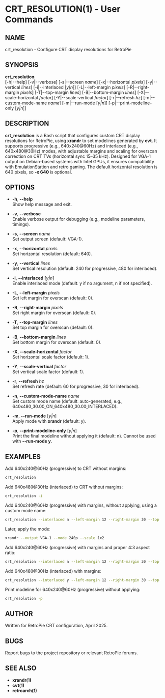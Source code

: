 # CRT_RESOLUTION(1) - User Commands

## NAME

crt_resolution - Configure CRT display resolutions for RetroPie

## SYNOPSIS

**crt_resolution**  
[\-h|--help] [\-v|--verbose] [\-s|--screen *name*] [\-x|--horizontal *pixels*] [\-y|--vertical *lines*] [\-i|--interlaced [*y|n*]] [\-L|--left-margin *pixels*] [\-R|--right-margin *pixels*] [\-T|--top-margin *lines*] [\-B|--bottom-margin *lines*] [\-X|--scale-horizontal *factor*] [\-Y|--scale-vertical *factor*] [\-r|--refresh *hz*] [\-n|--custom-mode-name *name*] [\-m|--run-mode [*y|n*]] [\-p|--print-modeline-only [*y|n*]]

## DESCRIPTION

**crt_resolution** is a Bash script that configures custom CRT display resolutions for RetroPie, using **xrandr** to set modelines generated by **cvt**. It supports progressive (e.g., 640x240@60Hz) and interlaced (e.g., 640x480@30Hz) modes, with adjustable margins and scaling for overscan correction on CRT TVs (horizontal sync 15–35 kHz). Designed for VGA-1 output on Debian-based systems with Intel GPUs, it ensures compatibility with EmulationStation and retro gaming. The default horizontal resolution is 640 pixels, so **-x 640** is optional.

## OPTIONS

- **-h**, **--help**  
  Show help message and exit.

- **-v**, **--verbose**  
  Enable verbose output for debugging (e.g., modeline parameters, timings).

- **-s**, **--screen** *name*  
  Set output screen (default: VGA-1).

- **-x**, **--horizontal** *pixels*  
  Set horizontal resolution (default: 640).

- **-y**, **--vertical** *lines*  
  Set vertical resolution (default: 240 for progressive, 480 for interlaced).

- **-i**, **--interlaced** [*y|n*]  
  Enable interlaced mode (default: y if no argument, n if not specified).

- **-L**, **--left-margin** *pixels*  
  Set left margin for overscan (default: 0).

- **-R**, **--right-margin** *pixels*  
  Set right margin for overscan (default: 0).

- **-T**, **--top-margin** *lines*  
  Set top margin for overscan (default: 0).

- **-B**, **--bottom-margin** *lines*  
  Set bottom margin for overscan (default: 0).

- **-X**, **--scale-horizontal** *factor*  
  Set horizontal scale factor (default: 1).

- **-Y**, **--scale-vertical** *factor*  
  Set vertical scale factor (default: 1).

- **-r**, **--refresh** *hz*  
  Set refresh rate (default: 60 for progressive, 30 for interlaced).

- **-n**, **--custom-mode-name** *name*  
  Set custom mode name (default: auto-generated, e.g., 640x480_30.00_ON_640x480_30.00_INTERLACED).

- **-m**, **--run-mode** [*y|n*]  
  Apply mode with **xrandr** (default: y).

- **-p**, **--print-modeline-only** [*y|n*]  
  Print the final modeline without applying it (default: n). Cannot be used with **--run-mode y**.

## EXAMPLES

Add 640x240@60Hz (progressive) to CRT without margins:

```bash
crt_resolution
```

Add 640x480@30Hz (interlaced) to CRT without margins:

```bash
crt_resolution -i
```

Add 640x240@60Hz (progressive) with margins, without applying, using a custom mode name:

```bash
crt_resolution --interlaced n --left-margin 12 --right-margin 30 --top-margin 12 --bottom-margin 0 --run-mode n --custom-mode-name 240p
```

Later, apply the mode:

```bash
xrandr --output VGA-1 --mode 240p --scale 1x2
```

Add 640x240@60Hz (progressive) with margins and proper 4:3 aspect ratio:

```bash
crt_resolution --interlaced n --left-margin 12 --right-margin 30 --top-margin 12 --bottom-margin 0 --scale-horizontal 1 --scale-vertical 2
```

Add 640x480@30Hz (interlaced) with margins:

```bash
crt_resolution --interlaced y --left-margin 12 --right-margin 30 --top-margin 20 --bottom-margin 0 --scale-horizontal 1 --scale-vertical 1
```

Print modeline for 640x240@60Hz (progressive) without applying:

```bash
crt_resolution -p
```

## AUTHOR

Written for RetroPie CRT configuration, April 2025.

## BUGS

Report bugs to the project repository or relevant RetroPie forums.

## SEE ALSO

- **xrandr(1)**  
- **cvt(1)**  
- **retroarch(1)**